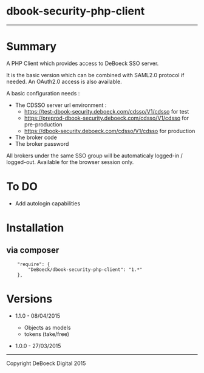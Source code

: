 dbook-security-php-client
=========================
---

# Summary

A PHP Client which provides access to DeBoeck SSO server.

It is the basic version which can be combined with SAML2.0 protocol if needed.
An OAuth2.0 access is also available.

A basic configuration needs :
* The CDSSO server url environment :
    * https://test-dbook-security.deboeck.com/cdsso/V1/cdsso for test
    * https://preprod-dbook-security.deboeck.com/cdsso/V1/cdsso for pre-production
    * https://dbook-security.deboeck.com/cdsso/V1/cdsso for production
* The broker code
* The broker password

All brokers under the same SSO group will be automaticaly logged-in / logged-out.
Available for the browser session only.

# To DO
* Add autologin capabilities

# Installation

## via composer

```
    "require": {
        "DeBoeck/dbook-security-php-client": "1.*"
    },
```

# Versions

* 1.1.0 - 08/04/2015
    * Objects as models
    * tokens (take/free) 


* 1.0.0 - 27/03/2015

---
Copyright DeBoeck Digital 2015
